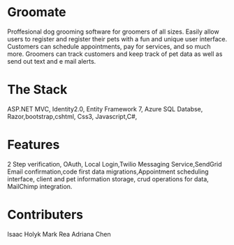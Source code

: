 # Groomate
Proffesional dog grooming software for groomers of all sizes. Easily allow users to register and register their pets with a fun and unique user interface. Customers can schedule appointments, pay for services, and so much more.  Groomers can track customers and keep track of pet data as well as send out text and e mail alerts.
# The Stack
ASP.NET MVC, Identity2.0, Entity Framework 7, Azure SQL Databse, Razor,bootstrap,cshtml, Css3, Javascript,C#,
# Features
2 Step verification, OAuth, Local Login,Twilio Messaging Service,SendGrid Email confirmation,code first data migrations,Appointment scheduling interface, client and pet information storage, crud operations for data, MailChimp integration.
# Contributers
Isaac Holyk
Mark Rea
Adriana Chen
